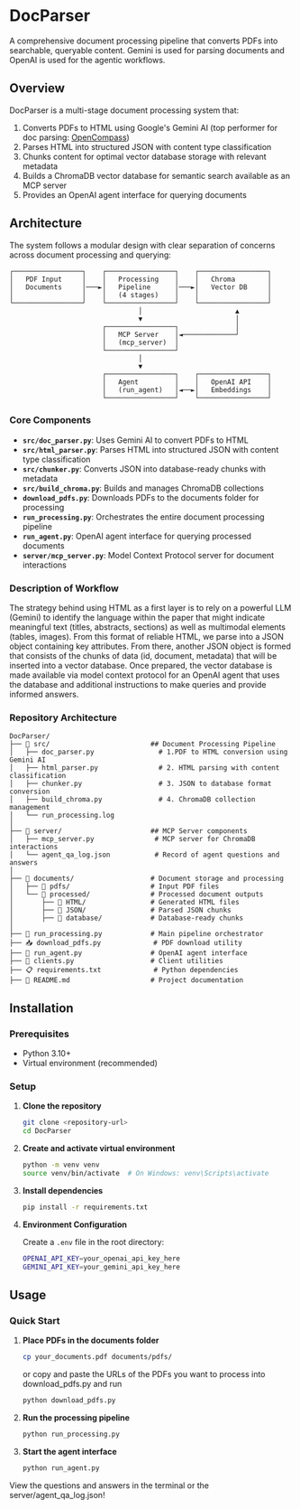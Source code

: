 # DocParser

A comprehensive document processing pipeline that converts PDFs into searchable, queryable content. Gemini is used for parsing documents and OpenAI is used for the agentic workflows. 

## Overview

DocParser is a multi-stage document processing system that:

1. Converts PDFs to HTML using Google's Gemini AI (top performer for doc parsing: [OpenCompass](https://rank.opencompass.org.cn/leaderboard-llm))
2. Parses HTML into structured JSON with content type classification
3. Chunks content for optimal vector database storage with relevant metadata
4. Builds a ChromaDB vector database for semantic search available as an MCP server
5. Provides an OpenAI agent interface for querying documents

## Architecture

The system follows a modular design with clear separation of concerns across document processing and querying:

```
┌─────────────────┐    ┌─────────────────┐    ┌─────────────────┐
│   PDF Input     │    │   Processing    │    │   Chroma        │
│   Documents     │───►│   Pipeline      │───►│   Vector DB     │
│                 │    │   (4 stages)    │    │                 │
└─────────────────┘    └─────────────────┘    └─────────────────┘
                                │                       ▲
                                ▼                       │
                       ┌─────────────────┐              │
                       │   MCP Server    │◄─────────────┘
                       │   (mcp_server)  │
                       └─────────────────┘
                                │
                                ▼
                       ┌─────────────────┐    ┌─────────────────┐
                       │   Agent         │    │   OpenAI API    │
                       │   (run_agent)   │◄──►│   Embeddings    │
                       └─────────────────┘    └─────────────────┘
```


### Core Components

- **`src/doc_parser.py`**: Uses Gemini AI to convert PDFs to HTML
- **`src/html_parser.py`**: Parses HTML into structured JSON with content type classification
- **`src/chunker.py`**: Converts JSON into database-ready chunks with metadata
- **`src/build_chroma.py`**: Builds and manages ChromaDB collections
- **`download_pdfs.py`**: Downloads PDFs to the documents folder for processing
- **`run_processing.py`**: Orchestrates the entire document processing pipeline
- **`run_agent.py`**: OpenAI agent interface for querying processed documents
- **`server/mcp_server.py`**: Model Context Protocol server for document interactions

### Description of Workflow

The strategy behind using HTML as a first layer is to rely on a powerful LLM (Gemini) to identify the language within the paper that might indicate meaningful text (titles, abstracts, sections) as well as multimodal elements (tables, images). From this format of reliable HTML, we parse into a JSON object containing key attributes. From there, another JSON object is formed that consists of the chunks of data (id, document, metadata) that will be inserted into a vector database. Once prepared, the vector database is made available via model context protocol for an OpenAI agent that uses the database and additional instructions to make queries and provide informed answers. 


### Repository Architecture

```
DocParser/
├── 📁 src/                         ## Document Processing Pipeline
│   ├── doc_parser.py                # 1.PDF to HTML conversion using Gemini AI
│   ├── html_parser.py               # 2. HTML parsing with content classification
│   ├── chunker.py                   # 3. JSON to database format conversion
│   ├── build_chroma.py              # 4. ChromaDB collection management
│   └── run_processing.log           
│
├── 📁 server/                      ## MCP Server components
│   ├── mcp_server.py               # MCP server for ChromaDB interactions
│   └── agent_qa_log.json           # Record of agent questions and answers
│
├── 📁 documents/                   # Document storage and processing
│   ├── 📁 pdfs/                    # Input PDF files
│   └── 📁 processed/               # Processed document outputs
│       ├── 📁 HTML/                # Generated HTML files
│       ├── 📁 JSON/                # Parsed JSON chunks
│       ├── 📁 database/            # Database-ready chunks
│
├── 🚀 run_processing.py            # Main pipeline orchestrator
├── 📥 download_pdfs.py             # PDF download utility
├── 🤖 run_agent.py                 # OpenAI agent interface
├── 🔧 clients.py                   # Client utilities
├── 📋 requirements.txt             # Python dependencies
├── 📖 README.md                    # Project documentation
```


## Installation

### Prerequisites

- Python 3.10+
- Virtual environment (recommended)

### Setup

1. **Clone the repository**
   ```bash
   git clone <repository-url>
   cd DocParser
   ```

2. **Create and activate virtual environment**
   ```bash
   python -m venv venv
   source venv/bin/activate  # On Windows: venv\Scripts\activate
   ```

3. **Install dependencies**
   ```bash
   pip install -r requirements.txt
   ```

4. **Environment Configuration**
   
   Create a `.env` file in the root directory:
   ```bash
   OPENAI_API_KEY=your_openai_api_key_here
   GEMINI_API_KEY=your_gemini_api_key_here
   ```

## Usage

### Quick Start

1. **Place PDFs in the documents folder**
   ```bash
   cp your_documents.pdf documents/pdfs/
   ```

   or copy and paste the URLs of the PDFs you want to process into download_pdfs.py and run

   ```bash
   python download_pdfs.py
   ```

2. **Run the processing pipeline**
   ```bash
   python run_processing.py
   ```

3. **Start the agent interface**
   ```bash
   python run_agent.py
   ```

View the questions and answers in the terminal or the server/agent_qa_log.json!
